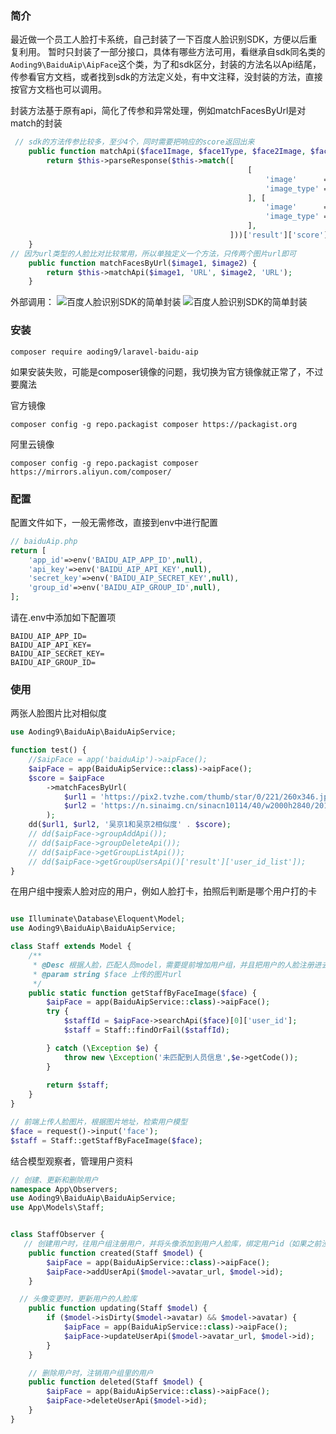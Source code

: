 ### 简介
最近做一个员工人脸打卡系统，自己封装了一下百度人脸识别SDK，方便以后重复利用。
暂时只封装了一部分接口，具体有哪些方法可用，看继承自sdk同名类的`Aoding9\BaiduAip\AipFace`这个类，为了和sdk区分，封装的方法名以Api结尾，传参看官方文档，或者找到sdk的方法定义处，有中文注释，没封装的方法，直接按官方文档也可以调用。

封装方法基于原有api，简化了传参和异常处理，例如matchFacesByUrl是对match的封装
```php
 // sdk的方法传参比较多，至少4个，同时需要把响应的score返回出来
    public function matchApi($face1Image, $face1Type, $face2Image, $face2Type) {
        return $this->parseResponse($this->match([
                                                     [
                                                         'image'      => $face1Image,
                                                         'image_type' => $face1Type,
                                                     ], [
                                                         'image'      => $face2Image,
                                                         'image_type' => $face2Type,
                                                     ],
                                                 ]))['result']['score'] ?? 0;
    }
// 因为url类型的人脸比对比较常用，所以单独定义一个方法，只传两个图片url即可
	public function matchFacesByUrl($image1, $image2) {
        return $this->matchApi($image1, 'URL', $image2, 'URL');
    }
```
外部调用：
![百度人脸识别SDK的简单封装](https://cdn.learnku.com/uploads/images/202306/06/78338/HtKitETh6B.png!large)
![百度人脸识别SDK的简单封装](https://cdn.learnku.com/uploads/images/202306/06/78338/rO79NSwFDz.png!large)

### 安装
`composer require aoding9/laravel-baidu-aip`

如果安装失败，可能是composer镜像的问题，我切换为官方镜像就正常了，不过要魔法

官方镜像

`composer config -g repo.packagist composer https://packagist.org`

阿里云镜像

`composer config -g repo.packagist composer https://mirrors.aliyun.com/composer/`

### 配置
配置文件如下，一般无需修改，直接到env中进行配置
```php
// baiduAip.php
return [
    'app_id'=>env('BAIDU_AIP_APP_ID',null),
    'api_key'=>env('BAIDU_AIP_API_KEY',null),
    'secret_key'=>env('BAIDU_AIP_SECRET_KEY',null),
    'group_id'=>env('BAIDU_AIP_GROUP_ID',null),
];
```
请在.env中添加如下配置项
```
BAIDU_AIP_APP_ID=
BAIDU_AIP_API_KEY=
BAIDU_AIP_SECRET_KEY=
BAIDU_AIP_GROUP_ID=
```

### 使用

两张人脸图片比对相似度
```php
use Aoding9\BaiduAip\BaiduAipService;

function test() {
    //$aipFace = app('baiduAip')->aipFace();
    $aipFace = app(BaiduAipService::class)->aipFace();
    $score = $aipFace
        ->matchFacesByUrl(
            $url1 = 'https://pix2.tvzhe.com/thumb/star/0/221/260x346.jpg',
            $url2 = 'https://n.sinaimg.cn/sinacn10114/40/w2000h2840/20190226/7aa0-htptaqe7306666.jpg',
        );
    dd($url1, $url2, '吴京1和吴京2相似度' . $score);
    // dd($aipFace->groupAddApi());
    // dd($aipFace->groupDeleteApi());
    // dd($aipFace->getGroupListApi());
    // dd($aipFace->getGroupUsersApi()['result']['user_id_list']);
}


```

在用户组中搜索人脸对应的用户，例如人脸打卡，拍照后判断是哪个用户打的卡
```php

use Illuminate\Database\Eloquent\Model;
use Aoding9\BaiduAip\BaiduAipService;

class Staff extends Model {
    /**
     * @Desc 根据人脸，匹配人员model，需要提前增加用户组，并且把用户的人脸注册进去，绑定userid
     * @param string $face 上传的图片url
     */
    public static function getStaffByFaceImage($face) {
        $aipFace = app(BaiduAipService::class)->aipFace();
        try {
            $staffId = $aipFace->searchApi($face)[0]['user_id'];
            $staff = Staff::findOrFail($staffId);

        } catch (\Exception $e) {
            throw new \Exception('未匹配到人员信息',$e->getCode());
        }
    
        return $staff;
    }
}

// 前端上传人脸图片，根据图片地址，检索用户模型
$face = request()->input('face');
$staff = Staff::getStaffByFaceImage($face);
```

结合模型观察者，管理用户资料
```php
// 创建、更新和删除用户
namespace App\Observers;
use Aoding9\BaiduAip\BaiduAipService;
use App\Models\Staff;


class StaffObserver {
   // 创建用户时，往用户组注册用户，并将头像添加到用户人脸库，绑定用户id（如果之前没创建用户组，需要先创建用户组）
    public function created(Staff $model) {
        $aipFace = app(BaiduAipService::class)->aipFace();
        $aipFace->addUserApi($model->avatar_url, $model->id);
    }

  // 头像变更时，更新用户的人脸库
    public function updating(Staff $model) {
        if ($model->isDirty($model->avatar) && $model->avatar) {
            $aipFace = app(BaiduAipService::class)->aipFace();
            $aipFace->updateUserApi($model->avatar_url, $model->id);
        }
    }

    // 删除用户时，注销用户组里的用户
    public function deleted(Staff $model) {
        $aipFace = app(BaiduAipService::class)->aipFace();
        $aipFace->deleteUserApi($model->id);
    }
}
```
